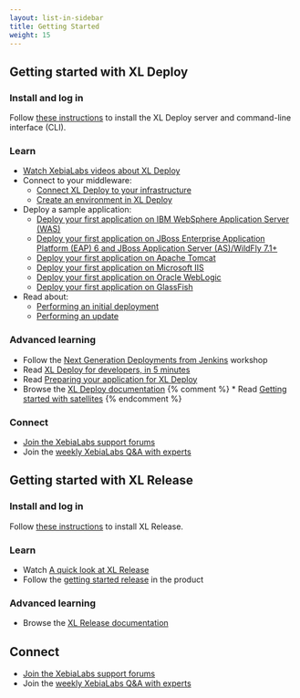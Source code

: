 ```yaml
---
layout: list-in-sidebar
title: Getting Started
weight: 15
---
```


## Getting started with XL Deploy

### Install and log in

Follow [these instructions](http://xebialabs.com/products/xl-deploy/#install) to install the XL Deploy server and command-line interface (CLI).

### Learn

* [Watch XebiaLabs videos about XL Deploy](https://www.youtube.com/watch?v=gVNEnSr-YQs&list=PLIIv46GEoJ7ZvQd4BbzdMLaH0tc-gYyA1)
* Connect to your middleware:
    * [Connect XL Deploy to your infrastructure](../xl-deploy/how-to/connect-xl-deploy-to-your-infrastructure.html)
    * [Create an environment in XL Deploy](../xl-deploy/how-to/create-an-environment-in-xl-deploy.html)
* Deploy a sample application:
    * [Deploy your first application on IBM WebSphere Application Server (WAS)](/xl-deploy/how-to/deploy-your-first-application-on-websphere.html)
    * [Deploy your first application on JBoss Enterprise Application Platform (EAP) 6 and JBoss Application Server (AS)/WildFly 7.1+](/xl-deploy/how-to/deploy-your-first-application-on-wildfly.html)
    * [Deploy your first application on Apache Tomcat](/xl-deploy/how-to/deploy-your-first-application-on-tomcat.html)
    * [Deploy your first application on Microsoft IIS](/xl-deploy/how-to/deploy-your-first-application-on-iis.html)
    * [Deploy your first application on Oracle WebLogic](/xl-deploy/how-to/deploy-your-first-application-on-weblogic.html)
    * [Deploy your first application on GlassFish](/xl-deploy/how-to/deploy-your-first-application-on-glassfish.html)
* Read about:
    * [Performing an initial deployment](../xl-deploy/how-to/perform-an-initial-deployment.html)
    * [Performing an update](../xl-deploy/how-to/perform-an-update.html)

### Advanced learning

* Follow the [Next Generation Deployments from Jenkins](http://go.xebialabs.com/EB-INVJenkinsXLDonlineworkshop-0514.html) workshop
* Read [XL Deploy for developers, in 5 minutes](../xl-deploy/concept/xl-deploy-for-developers.html)
* Read [Preparing your application for XL Deploy](../xl-deploy/concept/preparing-your-application-for-xl-deploy.html)
* Browse the [XL Deploy documentation](../xl-deploy)
{% comment %} * Read [Getting started with satellites](/xl-deploy/how-to/getting-started-satellite.html) {% endcomment %}

### Connect

* [Join the XebiaLabs support forums](https://support.xebialabs.com/forums)
* Join the [weekly XebiaLabs Q&A with experts](http://xebialabs.com/community/live-q-and-a/)

## Getting started with XL Release

### Install and log in

Follow [these instructions](http://xebialabs.com/products/xl-release/#install) to install XL Release.

### Learn

* Watch [A quick look at XL Release](http://www.youtube.com/watch?v=Y3tbOveSggA&list=PLIIv46GEoJ7YjA-Wp7cG-bE6Z_0T5-udA)
* Follow the [getting started release](http://xebialabs.com/products/xl-release/#whats-next) in the product

### Advanced learning

* Browse the [XL Release documentation](../xl-release)

## Connect

* [Join the XebiaLabs support forums](https://support.xebialabs.com/forums)
* Join the [weekly XebiaLabs Q&A with experts](http://xebialabs.com/community/live-q-and-a/)
